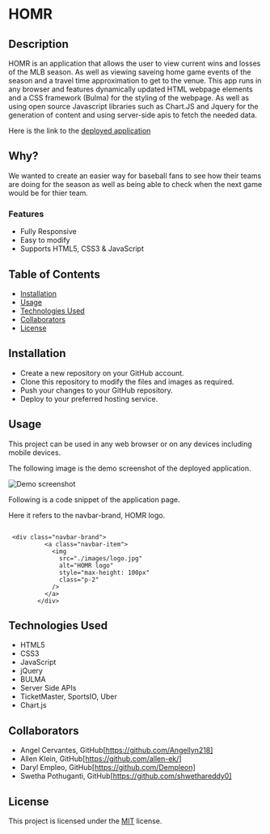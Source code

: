 # HOMR

## Description

HOMR is an application that allows the user to view current wins and losses of the MLB season. As well as viewing saveing home game events of the season and a travel time approximation to get to the venue. This app runs in any browser and features dynamically updated HTML webpage elements
and a CSS framework (Bulma) for the styling of the webpage. As well as using open source Javascript libraries such as Chart.JS and Jquery for the generation of content and using server-side apis to fetch the needed data.

Here is the link to the [deployed application](https://shwethareddy0.github.io/homr/)

## Why?

We wanted to create an easier way for baseball fans to see how their teams are doing for the season as well as being able to check when the next game would be for thier team.

### Features

- Fully Responsive
- Easy to modify
- Supports HTML5, CSS3 & JavaScript

## Table of Contents

- [Installation](#installation)
- [Usage](#usage)
- [Technologies Used](#technologies-used)
- [Collaborators](#Collaborators)
- [License](#license)

## Installation

- Create a new repository on your GitHub account.
- Clone this repository to modify the files and images as required.
- Push your changes to your GitHub repository.
- Deploy to your preferred hosting service.

## Usage

This project can be used in any web browser or on any devices including mobile devices.

The following image is the demo screenshot of the deployed application.

![Demo screenshot](./images/HOMR-Demo.gif)

Following is a code snippet of the application page.

Here it refers to the navbar-brand, HOMR logo.

```html5

 <div class="navbar-brand">
          <a class="navbar-item">
            <img
              src="./images/logo.jpg"
              alt="HOMR logo"
              style="max-height: 100px"
              class="p-2"
            />
          </a>
        </div>
```

## Technologies Used

- HTML5
- CSS3
- JavaScript
- jQuery
- BULMA
- Server Side APIs
- TicketMaster, SportsIO, Uber
- Chart.js

## Collaborators

- Angel Cervantes, GitHub[https://github.com/Angellyn218]
- Allen Klein, GitHub[https://github.com/allen-ek/]
- Daryl Empleo, GitHub[https://github.com/Dempleon]
- Swetha Pothuganti, GitHub[https://github.com/shwethareddy0]

## License

This project is licensed under the [MIT](./LICENSE) license.
